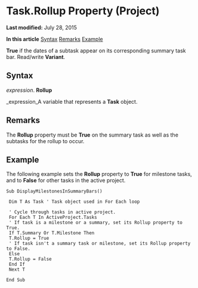 
# Task.Rollup Property (Project)

 **Last modified:** July 28, 2015

 **In this article**
 [Syntax](#sectionSection0)
 [Remarks](#sectionSection1)
 [Example](#sectionSection2)


 **True** if the dates of a subtask appear on its corresponding summary task bar. Read/write **Variant**.


## Syntax
<a name="sectionSection0"> </a>

 _expression_. **Rollup**

 _expression_A variable that represents a  **Task** object.


## Remarks
<a name="sectionSection1"> </a>

The  **Rollup** property must be **True** on the summary task as well as the subtasks for the rollup to occur.


## Example
<a name="sectionSection2"> </a>

The following example sets the  **Rollup** property to **True** for milestone tasks, and to **False** for other tasks in the active project.


```
Sub DisplayMilestonesInSummaryBars() 
 
 Dim T As Task ' Task object used in For Each loop 
 
 ' Cycle through tasks in active project. 
 For Each T In ActiveProject.Tasks 
 ' If task is a milestone or a summary, set its Rollup property to True. 
 If T.Summary Or T.Milestone Then 
 T.Rollup = True 
 ' If task isn't a summary task or milestone, set its Rollup property to False. 
 Else 
 T.Rollup = False 
 End If 
 Next T 
 
End Sub
```

